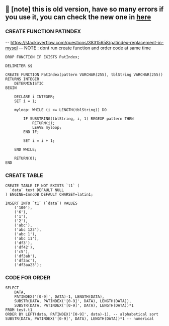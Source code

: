## 🛑 [note] this is old version, have so many errors if you use it, you can check the new one in [here](https://github.com/fmhrs/mysql/blob/main/Ordering%20Like%20Windows%20Explorer%20Dose.md)

### CREATE FUNCTION  PATINDEX 
-- https://stackoverflow.com/questions/38315658/patindex-replacement-in-mysql
-- NOTE : dont run create function and order code at same time
```
DROP FUNCTION IF EXISTS PatIndex;

DELIMITER $$

CREATE FUNCTION PatIndex(pattern VARCHAR(255), tblString VARCHAR(255)) RETURNS INTEGER
    DETERMINISTIC
BEGIN

    DECLARE i INTEGER;
    SET i = 1;

    myloop: WHILE (i <= LENGTH(tblString)) DO

        IF SUBSTRING(tblString, i, 1) REGEXP pattern THEN
            RETURN(i);
            LEAVE myloop;        
        END IF;    

        SET i = i + 1;

    END WHILE; 

    RETURN(0);
END
```

### CREATE TABLE
```
CREATE TABLE IF NOT EXISTS `t1` (
  `data` text DEFAULT NULL
) ENGINE=InnoDB DEFAULT CHARSET=latin1;

INSERT INTO `t1` (`data`) VALUES
	('100'),
	('6'),
	('1'),
	('2'),
	('abc'),
	('abc 123'),
	('abc 1'),
	('abc 11'),
	('df3'),
	('df42'),
	('c5'),
	('df3ab'),
	('df3ac'),
	('df3aa23');
```

### CODE FOR ORDER
```
SELECT 
	DATA, 
	PATINDEX('[0-9]', DATA)-1, LENGTH(DATA),
	SUBSTR(DATA, PATINDEX('[0-9]', DATA), LENGTH(DATA)),
	SUBSTR(DATA, PATINDEX('[0-9]', DATA), LENGTH(DATA))*1
FROM test.t1
ORDER BY LEFT(data, PATINDEX('[0-9]', data)-1), -- alphabetical sort
SUBSTR(DATA, PATINDEX('[0-9]', DATA), LENGTH(DATA))*1 -- numerical
```
